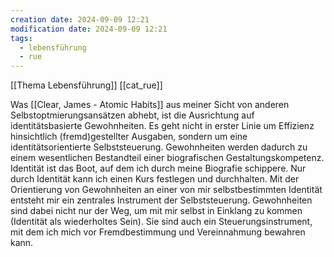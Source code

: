 ```yaml
---
creation date: 2024-09-09 12:21
modification date: 2024-09-09 12:21
tags:
  - lebensführung
  - rue
---
```

[[Thema Lebensführung]] [[cat_rue]]

Was  [[Clear, James - Atomic Habits]] aus meiner Sicht von anderen Selbstoptmierungsansätzen abhebt, ist die Ausrichtung auf identitätsbasierte Gewohnheiten. Es geht nicht in erster Linie um Effizienz hinsichtlich (fremd)gestellter Ausgaben, sondern um eine identitätsorientierte Selbststeuerung. 
Gewohnheiten werden dadurch zu einem wesentlichen Bestandteil einer biografischen Gestaltungskompetenz. Identität ist das Boot, auf dem ich durch meine Biografie schippere. Nur durch Identität kann ich einen Kurs festlegen und durchhalten.
Mit der Orientierung von Gewohnheiten an einer von mir selbstbestimmten Identität entsteht mir ein zentrales Instrument der Selbststeuerung. Gewohnheiten sind dabei nicht nur der Weg, um mit mir selbst in Einklang zu kommen (Identität als wiederholtes Sein). Sie sind auch ein Steuerungsinstrument, mit dem ich mich vor Fremdbestimmung und Vereinnahmung bewahren kann. 